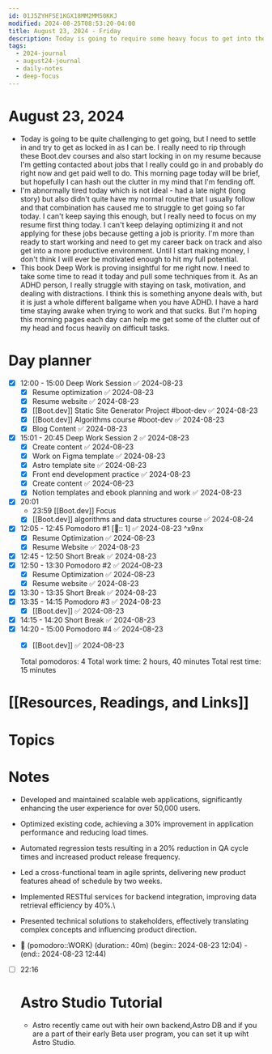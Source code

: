 ```yaml
---
id: 01J5ZYHFSE1KGX18MM2MM50KKJ
modified: 2024-08-25T08:53:20-04:00
title: August 23, 2024 - Friday
description: Today is going to require some heavy focus to get into the swing of things.
tags:
  - 2024-journal
  - august24-journal
  - daily-notes
  - deep-focus
---
```

# August 23, 2024
- Today is going to be quite challenging to get going, but I need to settle in and try to get as locked in as I can be. I really need to rip through these Boot.dev courses and also start locking in on my resume because I'm getting contacted about jobs that I really could go in and probably do right now and get paid well to do. This morning page today will be brief, but hopefully I can hash out the clutter in my mind that I'm fending off.
- I'm abnormally tired today which is not ideal - had a late night (long story) but also didn't quite have my normal routine that I usually follow and that combination has caused me to struggle to get going so far today. I can't keep saying this enough, but I really need to focus on my resume first thing today. I can't keep delaying optimizing it and not applying for these jobs because getting a job is priority. I'm more than ready to start working and need to get my career back on track and also get into a more productive environment. Until I start making money, I don't think I will ever be motivated enough to hit my full potential.
- This book Deep Work is proving insightful for me right now. I need to take some time to read it today and pull some techniques from it. As an ADHD person, I really struggle with staying on task, motivation, and dealing with distractions. I think this is something anyone deals with, but it is just a whole different ballgame when you have ADHD. I have a hard time staying awake when trying to work and that sucks. But I'm hoping this morning pages each day can help me get some of the clutter out of my head and focus heavily on difficult tasks.

# Day planner
- [x] 12:00 - 15:00 Deep Work Session ✅ 2024-08-23
	- [x] Resume optimization ✅ 2024-08-23
	- [x] Resume website ✅ 2024-08-23
	- [x] [[Boot.dev]] Static Site Generator Project #boot-dev ✅ 2024-08-23
	- [x] [[Boot.dev]] Algorithms course #boot-dev ✅ 2024-08-23
	- [x] Blog Content ✅ 2024-08-23
- [x] 15:01 - 20:45 Deep Work Session 2 ✅ 2024-08-23
	- [x] Create content ✅ 2024-08-23
	- [x] Work on Figma template ✅ 2024-08-23
	- [x] Astro template site ✅ 2024-08-23
	- [x] Front end development practice ✅ 2024-08-23
	- [x] Create content ✅ 2024-08-23
	- [x] Notion templates and ebook planning and work ✅ 2024-08-23
- [x] 20:01 
	- 23:59 [[Boot.dev]] Focus
	- [x] [[Boot.dev]] algorithms and data structures course ✅ 2024-08-24

- [x] 12:05 - 12:45 Pomodoro #1 [🍅:: 1] ✅ 2024-08-23 ^x9nx
	- [x] Resume Optimization ✅ 2024-08-23
	- [x] Resume Website ✅ 2024-08-23
- [x] 12:45 - 12:50 Short Break ✅ 2024-08-23
- [x] 12:50 - 13:30 Pomodoro #2 ✅ 2024-08-23
	- [x] Resume Optimization ✅ 2024-08-23
	- [x] Resume website ✅ 2024-08-23
- [x] 13:30 - 13:35 Short Break ✅ 2024-08-23
- [x] 13:35 - 14:15 Pomodoro #3 ✅ 2024-08-23
	- [x] [[Boot.dev]] ✅ 2024-08-23
- [x] 14:15 - 14:20 Short Break ✅ 2024-08-23
- [x] 14:20 - 15:00 Pomodoro #4 ✅ 2024-08-23
	- [x] [[Boot.dev]] ✅ 2024-08-23


  Total pomodoros: 4
  Total work time: 2 hours, 40 minutes
  Total rest time: 15 minutes

# [[Resources, Readings, and Links]]

# Topics

# Notes
- Developed and maintained scalable web applications, significantly enhancing the user experience for over 50,000 users.
- Optimized existing code, achieving a 30% improvement in application performance and reducing load times.
- Automated regression tests resulting in a 20% reduction in QA cycle times and increased product release frequency.
- Led a cross-functional team in agile sprints, delivering new product features ahead of schedule by two weeks.
- Implemented RESTful services for backend integration, improving data retrieval efficiency by 40%.\
- Presented technical solutions to stakeholders, effectively translating complex concepts and influencing product direction.


- 🍅 (pomodoro::WORK) (duration:: 40m) (begin:: 2024-08-23 12:04) - (end:: 2024-08-23 12:44)
- [ ] 22:16 
	# Astro Studio Tutorial
	
	- Astro recently came out with heir own backend,Astro DB and if you are a part of their early Beta user program, you can set it up wiht Astro Studio. 